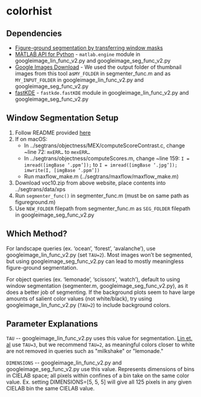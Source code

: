 # colorhist

## Dependencies
- [Figure-ground segmentation by transferring window masks](http://calvin.inf.ed.ac.uk/software/figure-ground-segmentation-by-transferring-window-masks/)
- [MATLAB API for Python](https://www.mathworks.com/help/matlab/matlab-engine-for-python.html) - `matlab.engine` module in googleimage_lin_func_v2.py and googleimage_seg_func_v2.py
- [Google Images Download](https://github.com/hardikvasa/google-images-download) - We used the output folder of thumbnail images from this tool as`MY_FOLDER` in segmenter_func.m and as `MY_INPUT_FOLDER` in googleimage_lin_func_v2.py and googleimage_seg_func_v2.py
- [fastKDE](https://bitbucket.org/lbl-cascade/fastkde) - `fastkde.fastKDE` module in googleimage_lin_func_v2.py and googleimage_seg_func_v2.py

## Window Segmentation Setup
1. Follow README provided [here](http://calvin.inf.ed.ac.uk/software/figure-ground-segmentation-by-transferring-window-masks/)
2. If on macOS:
   - In ../segtrans/objectness/MEX/computeScoreContrast.c, change ~line 72: `mxERR…` to `mexERR…`
   - In ../segtrans/objectness/computeScores.m, change ~line 159: `I = imread([imgBase ‘.ppm’]);` to 
   `I = imread([imgBase ‘.jpg’]); imwrite(I, [imgBase ‘.ppm’])`
   - Run maxflow_make.m (../segtrans/maxflow/maxflow_make.m)
3. Download voc10.zip from above website, place contents into ../segtrans/data/xps
4. Run `segmenter_func()` in segmenter_func.m (must be on same path as figureground.m)
5. Use `NEW_FOLDER` filepath from segmenter_func.m as `SEG_FOLDER` filepath in googleimage_seg_func_v2.py

## Which Method?
For landscape queries (ex. ‘ocean’, ‘forest’, ‘avalanche’), use googleimage_lin_func_v2.py (set `TAU=2`). Most images won’t be segmented, but using googleimage_seg_func_v2.py can lead to mostly meaningless figure-ground segmentation.

For object queries (ex. ‘lemonade’, ‘scissors’, ‘watch’), default to using window segmentation (segmenter.m, googleimage_seg_func_v2.py), as it does a better job of segmenting. If the background plots seem to have large amounts of salient color values (not white/black), try using googleimage_lin_func_v2.py (`TAU=2`) to include background colors.

## Parameter Explanations
`TAU` -- googleimage_lin_func_v2.py uses this value for segmentation. [Lin et. al](http://vis.stanford.edu/papers/semantically-resonant-colors) use `TAU=3`, but we recommend `TAU=2`, as meaningful colors closer to white are not removed in queries such as "milkshake" or "lemonade."

`DIMENSIONS` -- googleimage_lin_func_v2.py and googleimage_seg_func_v2.py use this value. Represents dimensions of bins in CIELAB space; all pixels within confines of a bin take on the same color value. Ex. setting DIMENSIONS=[5, 5, 5] will give all 125 pixels in any given CIELAB bin the same CIELAB value.

